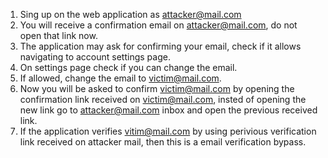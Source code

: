 
1. Sing up on the web application as attacker@mail.com
2. You will receive a confirmation email on attacker@mail.com, do not open that link now.
3. The application may ask for confirming your email, check if it allows navigating to account settings page.
4. On settings page check if you can change the email.
5. If allowed, change the email to victim@mail.com.
6. Now you will be asked to confirm victim@mail.com by opening the confirmation link received on victim@mail.com, insted of opening the new link go to attacker@mail.com inbox and open the previous received link.
7. If the application verifies vitim@mail.com by using perivious verification link received on attacker mail, then this is a email verification bypass. 